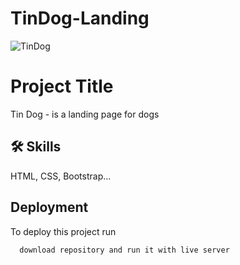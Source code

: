 # TinDog-Landing

![TinDog](https://github.com/BircanAli/TinDog-Landing/assets/105841521/8982b97f-7584-41c0-ab18-e98938c4d737)


# Project Title

Tin Dog - is a landing page for dogs 


## 🛠 Skills
HTML, CSS, Bootstrap...


## Deployment

To deploy this project run

```bash
  download repository and run it with live server
```
